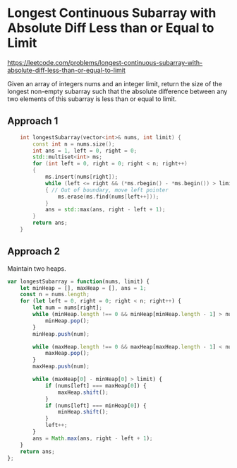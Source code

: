 # Longest Continuous Subarray with Absolute Diff Less than or Equal to Limit

https://leetcode.com/problems/longest-continuous-subarray-with-absolute-diff-less-than-or-equal-to-limit

Given an array of integers nums and an integer limit, return the size of the longest non-empty subarray such that the absolute difference between any two elements of this subarray is less than or equal to limit.

## Approach 1 

``` C++
    int longestSubarray(vector<int>& nums, int limit) {
        const int n = nums.size();
        int ans = 1, left = 0, right = 0;
        std::multiset<int> ms;
        for (int left = 0, right = 0; right < n; right++)
        {
            ms.insert(nums[right]);
            while (left <= right && (*ms.rbegin() - *ms.begin()) > limit)
            { // Out of boundary, move left pointer
                ms.erase(ms.find(nums[left++]));
            }
            ans = std::max(ans, right - left + 1);
        }
        return ans;
    }
```

## Approach 2

Maintain two heaps.

``` JavaScript
var longestSubarray = function(nums, limit) {
    let minHeap = [], maxHeap = [], ans = 1;
    const n = nums.length;
    for (let left = 0, right = 0; right < n; right++) {
        let num = nums[right];
        while (minHeap.length !== 0 && minHeap[minHeap.length - 1] > num) {
            minHeap.pop();
        }
        minHeap.push(num);

        while (maxHeap.length !== 0 && maxHeap[maxHeap.length - 1] < num) {
            maxHeap.pop();
        }
        maxHeap.push(num);

        while (maxHeap[0] - minHeap[0] > limit) {
            if (nums[left] === maxHeap[0]) {
                maxHeap.shift();
            }
            if (nums[left] === minHeap[0]) {
                minHeap.shift();
            }
            left++;
        }
        ans = Math.max(ans, right - left + 1);
    }
    return ans;
};
```